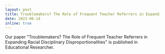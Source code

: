 ```yaml
---
layout: post
title: Troublemakers? The Role of Frequent Teacher Referrers in Expanding Racial Disciplinary Disproportionalities
date: 2023-06-14
inline: true
---
```


Our paper "Troublemakers? The Role of Frequent Teacher Referrers in Expanding Racial Disciplinary Disproportionalities" is published in Educational Researcher.